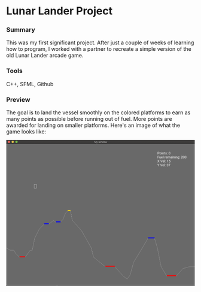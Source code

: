 # Lunar Lander Project

### Summary
This was my first significant project. After just a couple of weeks of learning how to program, I worked with a partner to recreate a simple version of the old Lunar Lander arcade game. 

### Tools
C++, SFML, Github

### Preview
The goal is to land the vessel smoothly on the colored platforms to earn as many points as possible before running out of fuel. More points are awarded for landing on smaller platforms. Here's an image of what the game looks like:

![Screenshot](LunarLanderScreenshot.png)
